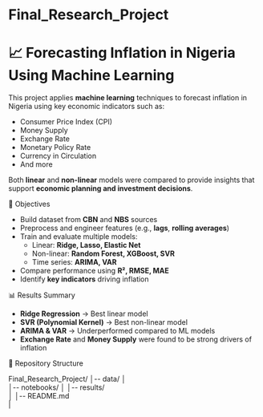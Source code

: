 # Final_Research_Project

# 📈 Forecasting Inflation in Nigeria Using Machine Learning

This project applies **machine learning** techniques to forecast inflation in Nigeria using key economic indicators such as:

- Consumer Price Index (CPI)
- Money Supply
- Exchange Rate
- Monetary Policy Rate
- Currency in Circulation
- And more

Both **linear** and **non-linear** models were compared to provide insights that support **economic planning and investment decisions**.

🎯 Objectives

- Build dataset from **CBN** and **NBS** sources
- Preprocess and engineer features (e.g., **lags**, **rolling averages**)
- Train and evaluate multiple models:
  - Linear: **Ridge, Lasso, Elastic Net**
  - Non-linear: **Random Forest, XGBoost, SVR**
  - Time series: **ARIMA, VAR**
- Compare performance using **R², RMSE, MAE**
- Identify **key indicators** driving inflation

📊 Results Summary

- **Ridge Regression** → Best linear model
- **SVR (Polynomial Kernel)** → Best non-linear model
- **ARIMA & VAR** → Underperformed compared to ML models
- **Exchange Rate** and **Money Supply** were found to be strong drivers of inflation

📂 Repository Structure

Final_Research_Project/
│-- data/
│  
│-- notebooks/
│
│-- results/  
│
│-- README.md  
|
